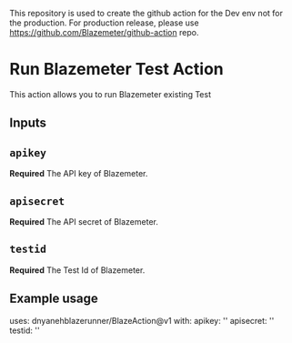 This repository is used to create the github action for the Dev env not for the production. For production release, please use https://github.com/Blazemeter/github-action repo.
# Run Blazemeter Test Action

This action allows you to run Blazemeter existing Test

## Inputs

## `apikey`
**Required** The API key of Blazemeter.
## `apisecret`
**Required** The API secret of Blazemeter.
## `testid`
**Required** The Test Id of Blazemeter.



## Example usage

uses: dnyanehblazerunner/BlazeAction@v1
with:
   apikey: ''
   apisecret: ''
   testid: ''
